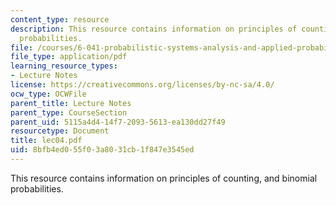 ```yaml
---
content_type: resource
description: This resource contains information on principles of counting, and binomial
  probabilities.
file: /courses/6-041-probabilistic-systems-analysis-and-applied-probability-spring-2006/8bfb4ed055f03a8031cb1f847e3545ed_lec04.pdf
file_type: application/pdf
learning_resource_types:
- Lecture Notes
license: https://creativecommons.org/licenses/by-nc-sa/4.0/
ocw_type: OCWFile
parent_title: Lecture Notes
parent_type: CourseSection
parent_uid: 5115a4d4-14f7-2093-5613-ea130dd27f49
resourcetype: Document
title: lec04.pdf
uid: 8bfb4ed0-55f0-3a80-31cb-1f847e3545ed
---
```

This resource contains information on principles of counting, and binomial probabilities.